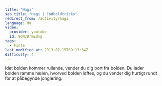 ```yaml
---
title: "Hagi"
seo_title: "Hagi | Fodboldtricks"
redirect_from: /activity/hagi
language: da
video:
  provider: youtube
  id: 9dN2DrmEdxg
tags:
  - Finte
last_modified_at: 2013-02-15T09:13:34Z
difficulty: 4
---
```


Idet bolden kommer rullende, vender du dig bort fra bolden. Du lader bolden
ramme hælen, hvorved bolden løftes, og du vender dig hurtigt rundt for at
påbegynde jonglering.
